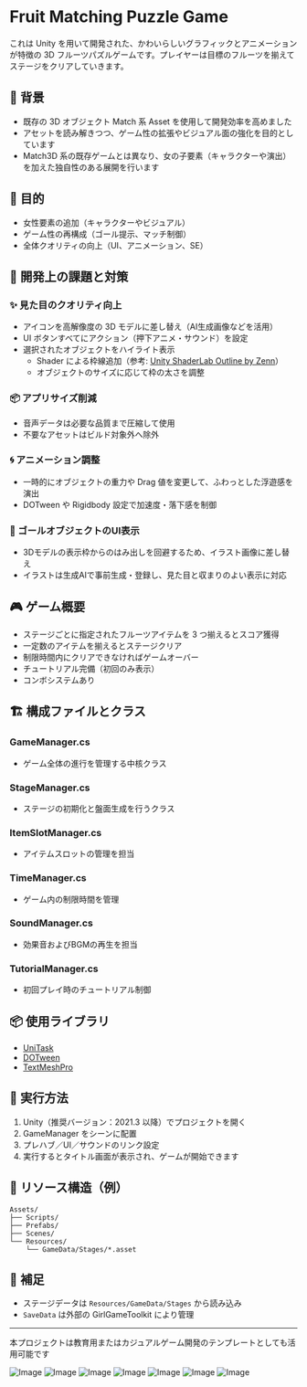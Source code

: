# Fruit Matching Puzzle Game

これは Unity を用いて開発された、かわいらしいグラフィックとアニメーションが特徴の 3D フルーツパズルゲームです。プレイヤーは目標のフルーツを揃えてステージをクリアしていきます。

## 🧭 背景

- 既存の 3D オブジェクト Match 系 Asset を使用して開発効率を高めました
- アセットを読み解きつつ、ゲーム性の拡張やビジュアル面の強化を目的としています
- Match3D 系の既存ゲームとは異なり、女の子要素（キャラクターや演出）を加えた独自性のある展開を行います

## 🎯 目的

- 女性要素の追加（キャラクターやビジュアル）
- ゲーム性の再構成（ゴール提示、マッチ制御）
- 全体クオリティの向上（UI、アニメーション、SE）

## 🚧 開発上の課題と対策

### ✨ 見た目のクオリティ向上
- アイコンを高解像度の 3D モデルに差し替え（AI生成画像などを活用）
- UI ボタンすべてにアクション（押下アニメ・サウンド）を設定
- 選択されたオブジェクトをハイライト表示
  - Shader による枠線追加（参考: [Unity ShaderLab Outline by Zenn](https://zenn.dev/r_ngtm/articles/shaderlab-outline)）
  - オブジェクトのサイズに応じて枠の太さを調整

### 📦 アプリサイズ削減
- 音声データは必要な品質まで圧縮して使用
- 不要なアセットはビルド対象外へ除外

### 🌀 アニメーション調整
- 一時的にオブジェクトの重力や Drag 値を変更して、ふわっとした浮遊感を演出
- DOTween や Rigidbody 設定で加速度・落下感を制御

### 🎯 ゴールオブジェクトのUI表示
- 3Dモデルの表示枠からのはみ出しを回避するため、イラスト画像に差し替え
- イラストは生成AIで事前生成・登録し、見た目と収まりのよい表示に対応

## 🎮 ゲーム概要

- ステージごとに指定されたフルーツアイテムを 3 つ揃えるとスコア獲得
- 一定数のアイテムを揃えるとステージクリア
- 制限時間内にクリアできなければゲームオーバー
- チュートリアル完備（初回のみ表示）
- コンボシステムあり

## 🏗️ 構成ファイルとクラス

### GameManager.cs
- ゲーム全体の進行を管理する中核クラス

### StageManager.cs
- ステージの初期化と盤面生成を行うクラス

### ItemSlotManager.cs
- アイテムスロットの管理を担当

### TimeManager.cs
- ゲーム内の制限時間を管理

### SoundManager.cs
- 効果音およびBGMの再生を担当

### TutorialManager.cs
- 初回プレイ時のチュートリアル制御

## 📦 使用ライブラリ

- [UniTask](https://github.com/Cysharp/UniTask)
- [DOTween](http://dotween.demigiant.com/)
- [TextMeshPro](https://docs.unity3d.com/Packages/com.unity.textmeshpro@latest)

## 🚀 実行方法

1. Unity（推奨バージョン：2021.3 以降）でプロジェクトを開く
2. GameManager をシーンに配置
3. プレハブ／UI／サウンドのリンク設定
4. 実行するとタイトル画面が表示され、ゲームが開始できます

## 📁 リソース構造（例）

```
Assets/
├── Scripts/
├── Prefabs/
├── Scenes/
└── Resources/
    └── GameData/Stages/*.asset
```

## 💬 補足

- ステージデータは `Resources/GameData/Stages` から読み込み
- `SaveData` は外部の GirlGameToolkit により管理

---

本プロジェクトは教育用またはカジュアルゲーム開発のテンプレートとしても活用可能です



![Image](https://github.com/user-attachments/assets/1f4917af-d119-44a3-a621-ed37c285c966)
![Image](https://github.com/user-attachments/assets/902b1053-9fa5-422b-b7cb-d9032ff04a50)
![Image](https://github.com/user-attachments/assets/2ef99fd7-3ced-4a61-9fe9-d62959a2a76d)
![Image](https://github.com/user-attachments/assets/e452a7c7-425e-4124-82ef-0e30709ad4de)
![Image](https://github.com/user-attachments/assets/f42cd2a1-f97a-4c06-93bc-3216dd926bbe)
![Image](https://github.com/user-attachments/assets/42565084-542a-45e8-8e2f-0bae8dab6bc6)
![Image](https://github.com/user-attachments/assets/a642452b-5629-41f9-8fc5-6333e08fd2f8)

